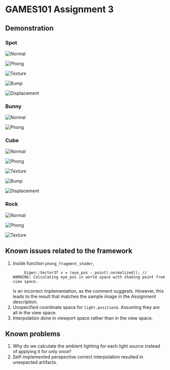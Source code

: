 # GAMES101 Assignment 3
## Demonstration
### Spot
![Normal](output/spot/o-normal.png)

![Phong](output/spot/o-phong.png)

![Texture](output/spot/o-texture.png)

![Bump](output/spot/o-bump.png)

![Displacement](output/spot/o-displacement.png)

### Bunny
![Normal](output/bunny/o-normal.png)

![Phong](output/bunny/o-phong.png)

### Cube
![Normal](output/cube/o-normal.png)

![Phong](output/cube/o-phong.png)

![Texture](output/cube/o-texture.png)

![Bump](output/cube/o-bump.png)

![Displacement](output/cube/o-displacement.png)

### Rock
![Normal](output/rock/o-normal.png)

![Phong](output/rock/o-phong.png)

![Texture](output/rock/o-texture.png)

## Known issues related to the framework
1. Inside function `phong_fragment_shader`,
   ```
        Eigen::Vector3f v = (eye_pos - point).normalized(); // WARNING: Calculating eye_pos in world space with shading point from view space.
   ```
   is an incorrect implementation, as the comment suggests. However, this leads to the result that matches the sample image in the Assignment description.
2. Unspecified coordinate space for `light.position`s. Assuming they are all in the view space.
3. Interpolation done in viewport space rather than in the view space.


## Known problems
1. Why do we calculate the ambient lighting for each light source instead of applying it for only once?
2. Self-implemented perspective correct interpolation resulted in unexpected artifacts.